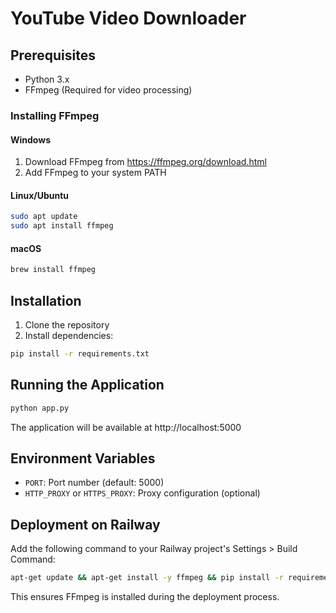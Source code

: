 # YouTube Video Downloader

## Prerequisites

- Python 3.x
- FFmpeg (Required for video processing)

### Installing FFmpeg

#### Windows
1. Download FFmpeg from https://ffmpeg.org/download.html
2. Add FFmpeg to your system PATH

#### Linux/Ubuntu
```bash
sudo apt update
sudo apt install ffmpeg
```

#### macOS
```bash
brew install ffmpeg
```

## Installation

1. Clone the repository
2. Install dependencies:
```bash
pip install -r requirements.txt
```

## Running the Application

```bash
python app.py
```

The application will be available at http://localhost:5000

## Environment Variables

- `PORT`: Port number (default: 5000)
- `HTTP_PROXY` or `HTTPS_PROXY`: Proxy configuration (optional)

## Deployment on Railway

Add the following command to your Railway project's Settings > Build Command:

```bash
apt-get update && apt-get install -y ffmpeg && pip install -r requirements.txt
```

This ensures FFmpeg is installed during the deployment process.

